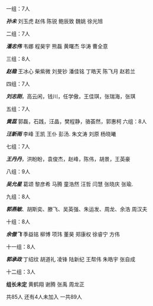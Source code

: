 一组：7人

***孙未*** 刘玉虎 赵伟 陈锐  鲍辰致   魏姚  徐光旭

二组：7人

 ***潘志伟***  韦娜   程昊宇   熊磊   黄曙杰  华涛    曹全意

三组：8人

***赵稳*** 王冰心 柴紫微 刘旻钞 潘佳铭 丁皓天 陈飞月 赵若兰

四组：7人

***刘志刚***，高云闲，钱川，任学傲，王佳琪，张瑞海，张琪

五组：7人

***黄蕊***     郭磊，石践，汪晶，樊程静，骆荟然，郭惠柯
六组：8人

***汪新雨***   李峰  王凯   王仆   彭汤.    朱文涛     刘原    杨晓曦  

七组：7人

***王丹丹***，洪盼盼，袁俊杰，赵峰，陈伟，胡景，王英豪

八组：9人

***吴允星***    葛颂    黎彦希    马腾   童浩然    汪哲    闫慧     张晓庆    张瑜.

九组：8人

***郭燕敏***、胡斯奕、滕飞、吴英强、朱运发、周龙、余浩    周汉夫

十组：8人

***余傲飞***  季益铭 柳博 项玮 董昊 郑康权 徐睿宁 方伟 

十一组：8人

***郭承政***   丁绍纹   胡道礼   凌锋   陆新纪  王帮伟    朱皓宇   张自成

十二组：3人

**组长未定**  黄鹤翔   谢腾     张禹      周龙正

  共85人     还有4人未加入      一共89人